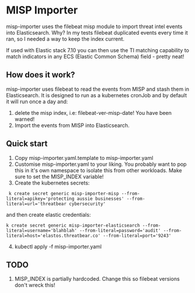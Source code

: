 # MISP Importer

misp-importer uses the filebeat misp module to import threat intel events into Elasticsearch. Why? In my tests filebeat duplicated events every time it ran, so I needed a way to keep the index current. 

If used with Elastic stack 7.10 you can then use the TI matching capability to match indicators in any ECS (Elastic Common Schema) field - pretty neat!

## How does it work?

misp-importer uses filebeat to read the events from MISP and stash them in Elasticsearch. It is designed to run as a kubernetes cronJob and by default it will run once a day and: 

1. delete the misp index, i.e: filebeat-ver-misp-date! You have been warned!
2. Import the events from MISP into Elasticsearch.

## Quick start

1. Copy misp-importer.yaml.template to misp-importer.yaml
2. Customise misp-importer.yaml to your liking. You probably want to pop this in it's own namespace to isolate this from other workloads. Make sure to set the MISP_INDEX variable!
3. Create the kubernetes secrets:
```
 k create secret generic misp-importer-misp --from-literal=apikey='protecting aussie businesses' --from-literal=url='threatbear cybersecurity'
```
and then create elastic credentials:

```
k create secret generic misp-importer-elasticsearch --from-literal=username='blahblah' --from-literal=password='audit' --from-literal=host='elastos.threatbear.co' --from-literal=port='9243'
```
4. kubectl apply -f misp-importer.yaml

## TODO

1. MISP_INDEX is partially hardcoded. Change this so filebeat versions don't wreck this!
